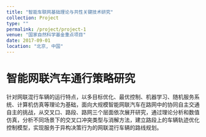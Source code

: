 ```yaml
---
title: "智能车联网基础理论与共性关键技术研究"
collection: Project
type: ""
permalink: /project/project-1
venue: "国家自然科学基金重点项目"
date: 2017-09-01
location: "北京, 中国"
---
```


智能网联汽车通行策略研究
==================

针对网联混行车辆的运行特点，以多目标优化、最优控制、机器学习、随机服务系统、计算机仿真等理论为基础，面向大规模智能网联汽车在路网中的协同自主交通自主的挑战，从交叉口、路段、路网三个层面依次展开研究，通过理论分析和数值仿真，分析不同场景下的交叉口冲突类型与消解方法，建立路段上的车辆轨迹优化控制模型，实现服务于异构决策行为的网联混行车辆的路线规划。
